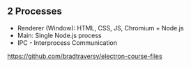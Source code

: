 
## 2 Processes
- Renderer (Window): HTML, CSS, JS, Chromium + Node.js
- Main: Single Node.js process
- IPC - Interprocess Communication
 
https://github.com/bradtraversy/electron-course-files